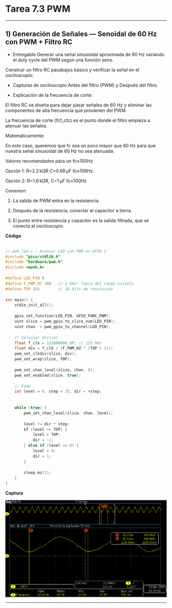 # Tarea 7.3 PWM
---

## 1) Generación de Señales — Senoidal de 60 Hz con PWM + Filtro RC


- Entregable
Generar una señal sinusoidal aproximada de 60 Hz variando el duty cycle del PWM según una función seno.

Construir un filtro RC pasabajos básico y verificar la señal en el osciloscopio:

* Capturas de osciloscopio Antes del filtro (PWM) y Después del filtro.
    

- Explicación de la frecuencia de corte:

El filtro RC se diseña para dejar pasar señales de 60 Hz y eliminar las componentes de alta frecuencia que provienen del PWM.

La frecuencia de corte (fcf_cfc​) es el punto donde el filtro empieza a atenuar las señales.
 
Matemáticamente:

En este caso, queremos que fc sea un poco mayor que 60 Hz para que nuestra señal sinusoidal de 60 Hz no sea atenuada.

Valores recomendados para un fc≈100Hz

Opción 1: R=2.2 kΩR C=0.68 μF fc≈106Hz.

Opción 2: R=1.6 kΩR, C=1 μF  fc≈100Hz


Conexion:

1.  La salida de PWM entra en la resistencia.

2. Después de la resistencia, conectar el capacitor a tierra.

3. El punto entre resistencia y capacitor es la salida filtrada, que se conecta al osciloscopio.





**Código**

```C++

// pwm_led.c — Atenuar LED con PWM en GPIO 2
#include "pico/stdlib.h"
#include "hardware/pwm.h"
#include <math.h>

#define LED_PIN 0
#define F_PWM_HZ 100   // 2 kHz: fuera del rango visible
#define TOP 255        // 10 bits de resolución

int main() {
    stdio_init_all();

    gpio_set_function(LED_PIN, GPIO_FUNC_PWM);
    uint slice = pwm_gpio_to_slice_num(LED_PIN);
    uint chan  = pwm_gpio_to_channel(LED_PIN);

    // Calcular divisor
    float f_clk = 125000000.0f; // 125 MHz
    float div = f_clk / (F_PWM_HZ * (TOP + 1));
    pwm_set_clkdiv(slice, div);
    pwm_set_wrap(slice, TOP);

    pwm_set_chan_level(slice, chan, 0);
    pwm_set_enabled(slice, true);

    // Fade
    int level = 0, step = 35, dir = +step;
    

    while (true) {
        pwm_set_chan_level(slice, chan, level);

        level += dir * step;
        if (level >= TOP) {
            level = TOP;
            dir = -1;
        } else if (level <= 0) {
            level = 0;
            dir = 1;
        }

        sleep_ms(1);
    }
}


```
**Captura**

![Captura del osciloscopio](../recursos/imgs/tarea7.3_seno.png)




---
